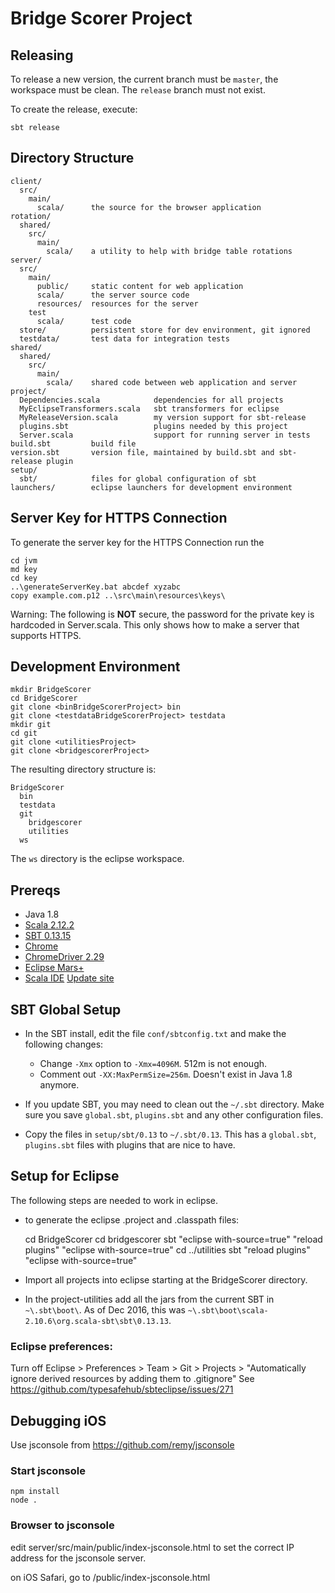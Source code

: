 # Bridge Scorer Project

## Releasing

To release a new version, the current branch must be `master`, the workspace must be clean.  The `release` branch must not exist.

To create the release, execute:

	sbt release

## Directory Structure

    client/
      src/
        main/
          scala/      the source for the browser application
    rotation/
      shared/
        src/
          main/
            scala/    a utility to help with bridge table rotations
    server/
      src/
        main/
          public/     static content for web application
          scala/      the server source code
          resources/  resources for the server
        test
          scala/      test code
      store/          persistent store for dev environment, git ignored
      testdata/       test data for integration tests
    shared/
      shared/
        src/
          main/
            scala/    shared code between web application and server
    project/
      Dependencies.scala            dependencies for all projects
      MyEclipseTransformers.scala   sbt transformers for eclipse
      MyReleaseVersion.scala        my version support for sbt-release
      plugins.sbt                   plugins needed by this project
      Server.scala                  support for running server in tests
    build.sbt         build file
    version.sbt       version file, maintained by build.sbt and sbt-release plugin
    setup/
      sbt/            files for global configuration of sbt
    launchers/        eclipse launchers for development environment

## Server Key for HTTPS Connection

To generate the server key for the HTTPS Connection run the

	cd jvm
	md key
	cd key
	..\generateServerKey.bat abcdef xyzabc
	copy example.com.p12 ..\src\main\resources\keys\

Warning: The following is **NOT** secure, the password for the private key is hardcoded in Server.scala.
This only shows how to make a server that supports HTTPS.

## Development Environment

    mkdir BridgeScorer
    cd BridgeScorer
    git clone <binBridgeScorerProject> bin
    git clone <testdataBridgeScorerProject> testdata
    mkdir git
    cd git
    git clone <utilitiesProject>
    git clone <bridgescorerProject>

The resulting directory structure is:

    BridgeScorer
      bin
      testdata
      git
        bridgescorer
        utilities
      ws

The `ws` directory is the eclipse workspace.

## Prereqs

- Java 1.8
- [Scala 2.12.2](http://www.scala-lang.org/)
- [SBT 0.13.15](http://www.scala-sbt.org/)
- [Chrome](https://www.google.com/chrome/)
- [ChromeDriver 2.29](https://sites.google.com/a/chromium.org/chromedriver/)
- [Eclipse Mars+](https://eclipse.org/)
- [Scala IDE](http://scala-ide.org/) [Update site](http://download.scala-ide.org/sdk/lithium/e46/scala211/stable/site)

## SBT Global Setup

- In the SBT install, edit the file `conf/sbtconfig.txt` and make the following changes:

  - Change `-Xmx` option to `-Xmx=4096M`.  512m is not enough.
  - Comment out `-XX:MaxPermSize=256m`.  Doesn't exist in Java 1.8 anymore.
    
- If you update SBT, you may need to clean out the `~/.sbt` directory.  Make sure you save `global.sbt`, `plugins.sbt` and any other configuration files.
- Copy the files in `setup/sbt/0.13` to `~/.sbt/0.13`.  This has a `global.sbt`, `plugins.sbt` files with plugins that are nice to have.


## Setup for Eclipse

The following steps are needed to work in eclipse.

- to generate the eclipse .project and .classpath files:

    cd BridgeScorer
    cd bridgescorer
    sbt "eclipse with-source=true" "reload plugins" "eclipse with-source=true"
    cd ../utilities
    sbt "reload plugins" "eclipse with-source=true"
    

- Import all projects into eclipse starting at the BridgeScorer directory.

- In the project-utilities add all the jars from the current SBT in `~\.sbt\boot\`.  As of Dec 2016, this was
`~\.sbt\boot\scala-2.10.6\org.scala-sbt\sbt\0.13.13`.

### Eclipse preferences:

Turn off Eclipse > Preferences > Team > Git > Projects > "Automatically ignore derived resources by adding them to .gitignore"
See https://github.com/typesafehub/sbteclipse/issues/271

## Debugging iOS

Use jsconsole from https://github.com/remy/jsconsole

### Start jsconsole

    npm install
    node .
 
### Browser to jsconsole

edit server/src/main/public/index-jsconsole.html to set the correct IP address for the jsconsole server.

on iOS Safari, go to /public/index-jsconsole.html


